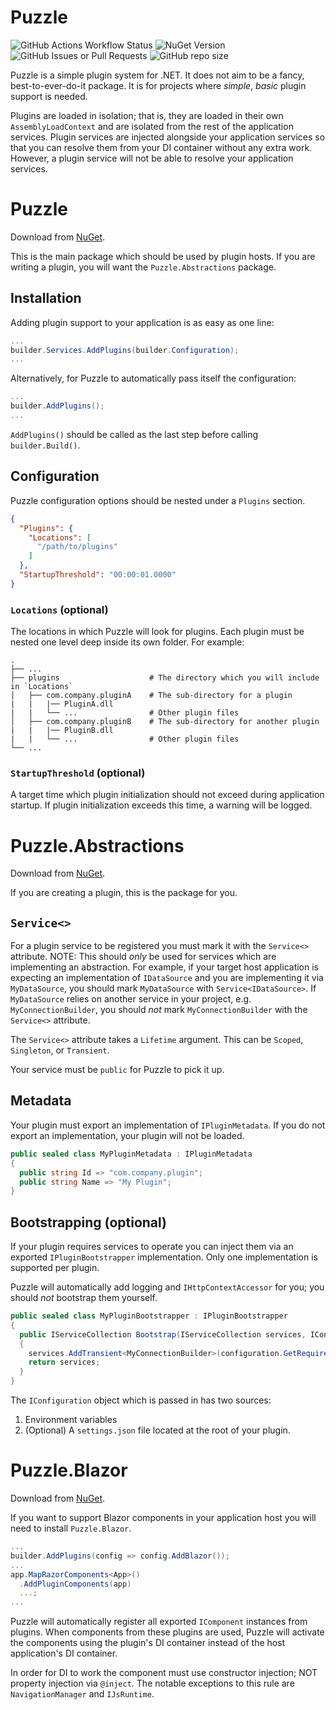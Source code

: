 # Puzzle
![GitHub Actions Workflow Status](https://img.shields.io/github/actions/workflow/status/ShawnTheBeachy/puzzle/publish-nuget.yml)
![NuGet Version](https://img.shields.io/nuget/v/asdfDEV.Puzzle)
![GitHub Issues or Pull Requests](https://img.shields.io/github/issues/ShawnTheBeachy/puzzle)
![GitHub repo size](https://img.shields.io/github/repo-size/ShawnTheBeachy/puzzle)

Puzzle is a simple plugin system for .NET. It does not aim to be a fancy, best-to-ever-do-it package. It is for projects where *simple*, *basic* plugin support is needed.

Plugins are loaded in isolation; that is, they are loaded in their own `AssemblyLoadContext` and are isolated from the rest of the application services. Plugin services are injected alongside your application services so that you can resolve them from your DI container without any extra work. However, a plugin service will not be able to resolve your application services.

# Puzzle
Download from [NuGet](https://www.nuget.org/packages/asdfDEV.Puzzle).

This is the main package which should be used by plugin hosts. If you are writing a plugin, you will want the `Puzzle.Abstractions` package.

## Installation
Adding plugin support to your application is as easy as one line:

```c#
...
builder.Services.AddPlugins(builder.Configuration);
...
```

Alternatively, for Puzzle to automatically pass itself the configuration:

```c#
...
builder.AddPlugins();
...
```

`AddPlugins()` should be called as the last step before calling `builder.Build()`.

## Configuration
Puzzle configuration options should be nested under a `Plugins` section.

```json
{
  "Plugins": {
    "Locations": [
      "/path/to/plugins"
    ]
  },
  "StartupThreshold": "00:00:01.0000"
}
```

### `Locations` (optional)
The locations in which Puzzle will look for plugins. Each plugin must be nested one level deep inside its own folder. For example:

    .
    ├── ...
    ├── plugins                    # The directory which you will include in `Locations`
    │   ├── com.company.pluginA    # The sub-directory for a plugin
    |   |   |── PluginA.dll
    |   |   └── ...                # Other plugin files
    │   ├── com.company.pluginB    # The sub-directory for another plugin
    |   |   |── PluginB.dll
    |   |   └── ...                # Other plugin files
    └── ...

### `StartupThreshold` (optional)
A target time which plugin initialization should not exceed during application startup. If plugin initialization exceeds this time, a warning will be logged.

# Puzzle.Abstractions
Download from [NuGet](https://www.nuget.org/packages/asdfDEV.Puzzle.Abstractions).

If you are creating a plugin, this is the package for you.

## `Service<>`
For a plugin service to be registered you must mark it with the `Service<>` attribute. NOTE: This should *only* be used for services which are implementing an abstraction. For example, if your target host application is expecting an implementation of `IDataSource` and you are implementing it via `MyDataSource`, you should mark `MyDataSource` with `Service<IDataSource>`. If `MyDataSource` relies on another service in your project, e.g. `MyConnectionBuilder`, you should *not* mark `MyConnectionBuilder` with the `Service<>` attribute. 

The `Service<>` attribute takes a `Lifetime` argument. This can be `Scoped`, `Singleton`, or `Transient`.

Your service must be `public` for Puzzle to pick it up.

## Metadata
Your plugin must export an implementation of `IPluginMetadata`. If you do not export an implementation, your plugin will not be loaded.

```c#
public sealed class MyPluginMetadata : IPluginMetadata
{
  public string Id => "com.company.plugin";
  public string Name => "My Plugin";
}
```

## Bootstrapping (optional)
If your plugin requires services to operate you can inject them via an exported `IPluginBootstrapper` implementation. Only one implementation is supported per plugin.

Puzzle will automatically add logging and `IHttpContextAccessor` for you; you should *not* bootstrap them yourself.

```c#
public sealed class MyPluginBootstrapper : IPluginBootstrapper
{
  public IServiceCollection Bootstrap(IServiceCollection services, IConfiguration configuration)
  {
    services.AddTransient<MyConnectionBuilder>(configuration.GetRequiredSection("Connections"));
    return services;
  }
}
```

The `IConfiguration` object which is passed in has two sources:
  1. Environment variables
  2. (Optional) A `settings.json` file located at the root of your plugin.

# Puzzle.Blazor
Download from [NuGet](https://www.nuget.org/packages/asdfDEV.Puzzle.Blazor).

If you want to support Blazor components in your application host you will need to install `Puzzle.Blazor`.

```c#
...
builder.AddPlugins(config => config.AddBlazor());
...
app.MapRazorComponents<App>()
  .AddPluginComponents(app)
  ...;
...
```

Puzzle will automatically register all exported `IComponent` instances from plugins. When components from these plugins are used, Puzzle will activate the components using the plugin's DI container instead of the host application's DI container.

In order for DI to work the component must use constructor injection; NOT property injection via `@inject`. The notable exceptions to this rule are `NavigationManager` and `IJsRuntime`.
